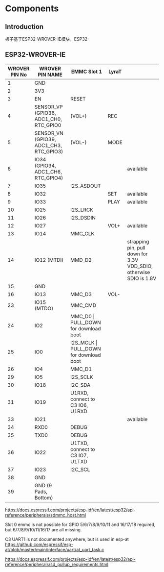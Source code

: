 # Components

## Introduction

板子基于ESP32-WROVER-IE模块，ESP32-











## ESP32-WROVER-IE

| WROVER PIN No | WROVER PIN NAME                         | EMMC Slot 1                             | LyraT |                                                              |
| ------------- | --------------------------------------- | --------------------------------------- | ----- | ------------------------------------------------------------ |
| 1             | GND                                     |                                         |       |                                                              |
| 2             | 3V3                                     |                                         |       |                                                              |
| 3             | EN                                      | RESET                                   |       |                                                              |
| 4             | SENSOR_VP (GPIO36, ADC1_CH0, RTC_GPIO0  | (VOL+)                                  | REC   |                                                              |
| 5             | SENSOR_VN (GPIO39, ADC1_CH3, RTC_GPIO3) | (VOL-)                                  | MODE  |                                                              |
| 6             | IO34 (GPIO34, ADC1_CH6, RTC_GPIO4)      |                                         |       | available                                                    |
| 7             | IO35                                    | I2S_ASDOUT                              |       |                                                              |
| 8             | IO32                                    |                                         | SET   | available                                                    |
| 9             | IO33                                    |                                         | PLAY  | available                                                    |
| 10            | IO25                                    | I2S_LRCK                                |       |                                                              |
| 11            | IO26                                    | I2S_DSDIN                               |       |                                                              |
| 12            | IO27                                    |                                         | VOL+  | available                                                    |
| 13            | IO14                                    | MMC_CLK                                 |       |                                                              |
| 14            | IO12 (MTDI)                             | MMD_D2                                  |       | strapping pin, pull down for 3.3V VDD_SDIO, otherwise SDIO is 1.8V |
| 15            | GND                                     |                                         |       |                                                              |
| 16            | IO13                                    | MMC_D3                                  | VOL-  |                                                              |
| 23            | IO15 (MTDO)                             | MMC_CMD                                 |       |                                                              |
| 24            | IO2                                     | MMC_D0 \| PULL_DOWN for download boot   |       |                                                              |
| 25            | IO0                                     | I2S_MCLK \| PULL_DOWN for download boot |       |                                                              |
| 26            | IO4                                     | MMC_D1                                  |       |                                                              |
| 29            | IO5                                     | I2S_SCLK                                |       |                                                              |
| 30            | IO18                                    | I2C_SDA                                 |       |                                                              |
| 31            | IO19                                    | U1RXD, connect to C3 IO6, U1RXD         |       |                                                              |
| 33            | IO21                                    |                                         |       | available                                                    |
| 34            | RXD0                                    | DEBUG                                   |       |                                                              |
| 35            | TXD0                                    | DEBUG                                   |       |                                                              |
| 36            | IO22                                    | U1TXD, connect to C3 IO7, U1TXD         |       |                                                              |
| 37            | IO23                                    | I2C_SCL                                 |       |                                                              |
| 38            | GND                                     |                                         |       |                                                              |
| 39            | GND (9 Pads, Bottom)                    |                                         |       |                                                              |



https://docs.espressif.com/projects/esp-idf/en/latest/esp32/api-reference/peripherals/sdmmc_host.html

Slot 0 emmc is not possible for GPIO 5/6/7/8/9/10/11 and 16/17/18 required,  but 6/7/8/9/10/11/16/17 are all missing.

C3 UART1 is not documented anywhere, but is used in esp-at https://github.com/espressif/esp-at/blob/master/main/interface/uart/at_uart_task.c

https://docs.espressif.com/projects/esp-idf/en/latest/esp32/api-reference/peripherals/sd_pullup_requirements.html
